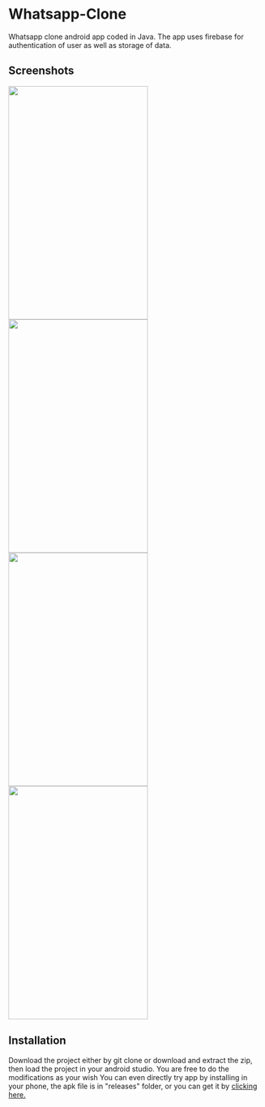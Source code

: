 # Whatsapp-Clone
Whatsapp clone android app coded in Java. The app uses firebase for authentication of user as well as storage of data. 

## Screenshots
<img src="https://github.com/gtiwari912/Whatsapp-Clone/blob/master/Screenshots/ss2.png" width="275" height="460"> <img src="https://github.com/gtiwari912/Whatsapp-Clone/blob/master/Screenshots/ss4.png" width="275" height="460"> <img src="https://github.com/gtiwari912/Whatsapp-Clone/blob/master/Screenshots/ss1.png" width="275" height="460"><img src="https://github.com/gtiwari912/Whatsapp-Clone/blob/master/Screenshots/ss1.png" width="275" height="460">

## Installation

Download the project either by git clone or download and extract the zip, then load the project in your android studio. You are free to do the modifications as your wish
You can even directly try app by installing in your phone, the apk file is in "releases" folder, or you can get it by <a href="https://github.com/AakanshaSingh0601/Instant-Chat/blob/master/app/release/app-release.apk">clicking here.</a> 
